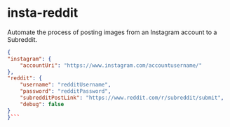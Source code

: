 # insta-reddit
Automate the process of posting images from an Instagram account to a Subreddit.

```json
{
"instagram": {
    "accountUri": "https://www.instagram.com/accountusername/"
},
"reddit": {
    "username": "redditUsername",
    "password": "redditPassword",
    "subredditPostLink": "https://www.reddit.com/r/subreddit/submit",
    "debug": false
}
}```